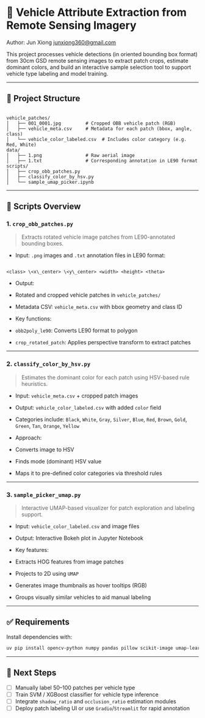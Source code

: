 # 🚗 Vehicle Attribute Extraction from Remote Sensing Imagery

Author: Jun Xiong <junxiong360@gmail.com>

This project processes vehicle detections (in oriented bounding box format) from 30cm GSD remote sensing images to extract patch crops, estimate dominant colors, and build an interactive sample selection tool to support vehicle type labeling and model training.

---

## 📁 Project Structure

```

vehicle_patches/
│   ├── 001_0001.jpg         # Cropped OBB vehicle patch (RGB)
│   ├── vehicle_meta.csv     # Metadata for each patch (bbox, angle, class)
│   └── vehicle_color_labeled.csv  # Includes color category (e.g. Red, White)
data/
│   ├── 1.png                # Raw aerial image
│   ├── 1.txt                # Corresponding annotation in LE90 format
scripts/
│   ├── crop_obb_patches.py
│   ├── classify_color_by_hsv.py
│   └── sample_umap_picker.ipynb

```

---

## 🔧 Scripts Overview

### 1. `crop_obb_patches.py`

> Extracts rotated vehicle image patches from LE90-annotated bounding boxes.

- Input: `.png` images and `.txt` annotation files in LE90 format:
```

<class> \<x\_center> \<y\_center> <width> <height> <theta>

````
- Output:
- Rotated and cropped vehicle patches in `vehicle_patches/`
- Metadata CSV: `vehicle_meta.csv` with bbox geometry and class ID

- Key functions:
- `obb2poly_le90`: Converts LE90 format to polygon
- `crop_rotated_patch`: Applies perspective transform to extract patches

---

### 2. `classify_color_by_hsv.py`

> Estimates the dominant color for each patch using HSV-based rule heuristics.

- Input: `vehicle_meta.csv` + cropped patch images
- Output: `vehicle_color_labeled.csv` with added `color` field
- Categories include: `Black`, `White`, `Gray`, `Silver`, `Blue`, `Red`, `Brown`, `Gold`, `Green`, `Tan`, `Orange`, `Yellow`

- Approach:
- Converts image to HSV
- Finds mode (dominant) HSV value
- Maps it to pre-defined color categories via threshold rules

---

### 3. `sample_picker_umap.py`

> Interactive UMAP-based visualizer for patch exploration and labeling support.

- Input: `vehicle_color_labeled.csv` and image files
- Output: Interactive Bokeh plot in Jupyter Notebook

- Key features:
- Extracts HOG features from image patches
- Projects to 2D using `UMAP`
- Generates image thumbnails as hover tooltips (RGB)
- Groups visually similar vehicles to aid manual labeling

---

## ✅ Requirements

Install dependencies with:

```bash
uv pip install opencv-python numpy pandas pillow scikit-image umap-learn scikit-learn bokeh
````

---

## 🧠 Next Steps

* [ ] Manually label 50–100 patches per vehicle type
* [ ] Train SVM / XGBoost classifier for vehicle type inference
* [ ] Integrate `shadow_ratio` and `occlusion_ratio` estimation modules
* [ ] Deploy patch labeling UI or use `Gradio`/`Streamlit` for rapid annotation